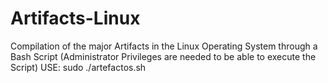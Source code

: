 # Artifacts-Linux
Compilation of the major Artifacts in the Linux Operating System through a Bash Script (Administrator Privileges are needed to be able to execute the Script)
USE:
sudo ./artefactos.sh
